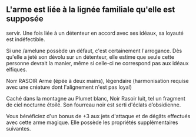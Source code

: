 ## L'arme est liée à la lignée familiale qu'elle est supposée

servir. Une fois liée à un détenteur en accord avec ses
idéaux, sa loyauté est indéfectible.

Si une /amelune possède un défaut, c'est certainement
l'arrogance. Dès qu'elle a jeté son dévolu sur un détenteur,
elle estime que seule cette personne devrait la manier,
même si celle-ci ne correspond pas aux idéaux elfiques.

Norr RASOIR
Arme (épée à deux mains), légendaire (harmonisation
requise avec une créature dont l'alignement n'est pas loyal)

Caché dans la montagne au Plumet blanc, Noir Rasoir luit,
tel un fragment de ciel nocturne étoilé. Son fourreau noir est
serti d'éclats d’obsidienne.

Vous bénéficiez d'un bonus de +3 aux jets d'attaque et de
dégâts effectués avec cette arme magique. Elle possède les
propriétés supplémentaires suivantes.

